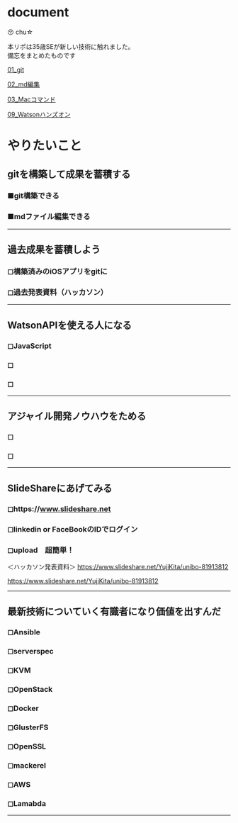 # document
:kissing_closed_eyes: chu☆

本リポは35歳SEが新しい技術に触れました。  
備忘をまとめたものです

[01_git](./01_git.md)  

[02_md編集](./02_md編集.md)

[03_Macコマンド](./03_Macノウハウ.md)

[09_Watsonハンズオン](./09_Watsonハンズオン.md)

# やりたいこと
## gitを構築して成果を蓄積する
### ■git構築できる
### ■mdファイル編集できる
---
## 過去成果を蓄積しよう
### ◻︎構築済みのiOSアプリをgitに
### ◻︎過去発表資料（ハッカソン）
---
## WatsonAPIを使える人になる
### ◻︎JavaScript
### ◻︎
### ◻︎
---
## アジャイル開発ノウハウをためる
### ◻︎
### ◻︎
---
## SlideShareにあげてみる
### ◻︎https://www.slideshare.net
### ◻︎linkedin or FaceBookのIDでログイン
### ◻︎upload　超簡単！

＜ハッカソン発表資料＞
https://www.slideshare.net/YujiKita/unibo-81913812

https://www.slideshare.net/YujiKita/unibo-81913812

---
## 最新技術についていく有識者になり価値を出すんだ
### ◻︎Ansible
### ◻︎serverspec
### ◻︎KVM
### ◻︎OpenStack
### ◻︎Docker
### ◻︎GlusterFS
### ◻︎OpenSSL
### ◻︎mackerel
### ◻︎AWS
### ◻︎Lamabda
---
